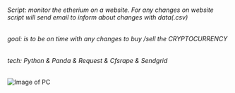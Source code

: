 ###### Script: monitor the etherium on a website. For any changes on website script will send email to inform about changes with data(.csv)
###### goal: is to be on time with any changes to buy /sell the CRYPTOCURRENCY
###### tech: Python & Panda & Request & Cfsrape & Sendgrid
######

![Image of PC](https://github.com/warcep/sel_krypto_check/blob/master/email_template_github.JPG)
